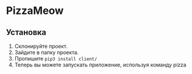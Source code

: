 # PizzaMeow

## Установка
1. Склонируйте проект.
2. Зайдите в папку проекта.
3. Пропишите `pip3 install client/`
4. Теперь вы можете запускать приложение, используя команду pizza